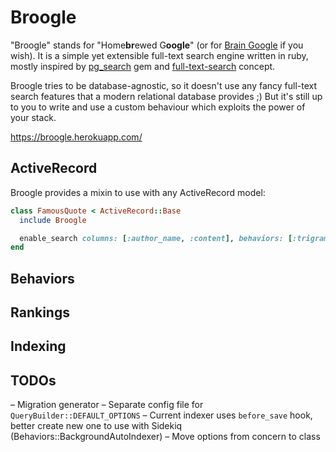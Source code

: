 # Broogle

"Broogle" stands for "Home**br**ewed G**oogle**" (or for [Brain Google](http://ru.urbandictionary.com/define.php?term=broogle)
if you wish). It is a simple yet extensible full-text search engine written in ruby, mostly inspired by
[pg_search](https://github.com/Casecommons/pg_search) gem and [full-text-search](https://github.com/pokonski/full-text-search)
concept.

Broogle tries to be database-agnostic, so it doesn't use any fancy full-text search features that a modern relational
database provides ;) But it's still up to you to write and use a custom behaviour which exploits the power of your
stack.

https://broogle.herokuapp.com/

## ActiveRecord

Broogle provides a mixin to use with any ActiveRecord model:

```ruby
class FamousQuote < ActiveRecord::Base
  include Broogle

  enable_search columns: [:author_name, :content], behaviors: [:trigram, :highlight], ranking: :trigram
end
```

## Behaviors

## Rankings

## Indexing

## TODOs

– Migration generator
– Separate config file for `QueryBuilder::DEFAULT_OPTIONS`
– Current indexer uses `before_save` hook, better create new one to use with Sidekiq (Behaviors::BackgroundAutoIndexer)
– Move options from concern to class
